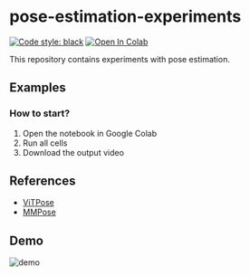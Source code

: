 # pose-estimation-experiments

[![Code style: black](https://img.shields.io/badge/code%20style-black-000000.svg)](https://github.com/psf/black)
[![Open In Colab](https://colab.research.google.com/assets/colab-badge.svg)](https://colab.research.google.com/drive/1lOy4RwTVLN42SvUI180E8X6L6nhWxVBO?usp=sharing)

This repository contains experiments with pose estimation.

## Examples

### How to start?

1. Open the notebook in Google Colab
2. Run all cells
3. Download the output video

## References

- [ViTPose](https://github.com/ViTAE-Transformer/ViTPose)
- [MMPose](https://github.com/open-mmlab/mmpose)

## Demo

![demo](assets/demo.gif)
